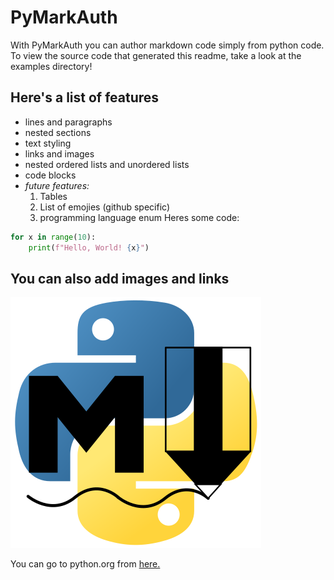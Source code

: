 

# PyMarkAuth



With PyMarkAuth you can author markdown code simply from python code. To view the source code that generated this readme, take a look at the examples directory!


## Here's a list of features
- lines and paragraphs
- nested sections
- text styling
- links and images
- nested ordered lists and unordered lists
- code blocks
- _future features:_
    1. Tables
    1. List of emojies (github specific)
    1. programming language enum
Heres some code:
```python
for x in range(10):
    print(f"Hello, World! {x}")
```

## You can also add images and links

![](logo/logo.svg)

You can go to python.org from 
[here.](https://python.org)

